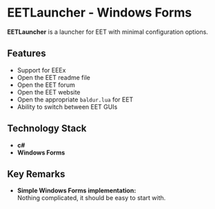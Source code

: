 # EETLauncher - Windows Forms

**EETLauncher** is a launcher for EET with minimal configuration options.

## Features

- Support for EEEx  
- Open the EET readme file  
- Open the EET forum  
- Open the EET website  
- Open the appropriate `baldur.lua` for EET  
- Ability to switch between EET GUIs  

## Technology Stack

- **c#**  
- **Windows Forms**  

## Key Remarks

- **Simple Windows Forms implementation:**  
  Nothing complicated, it should be easy to start with.
